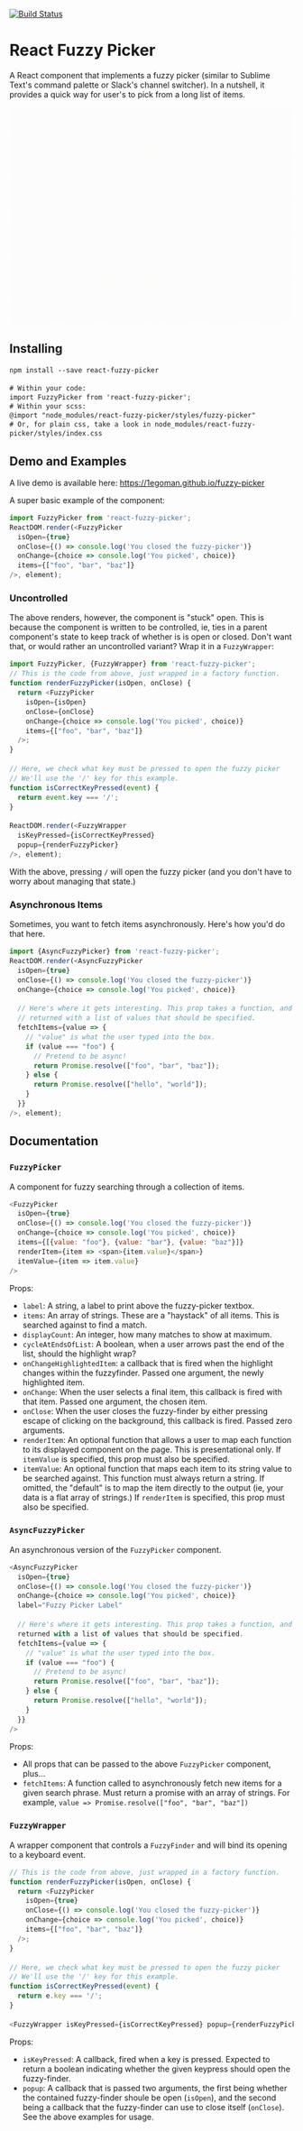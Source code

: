 [![Build Status](https://travis-ci.org/1egoman/fuzzy-picker.svg?branch=master)](https://travis-ci.org/1egoman/fuzzy-picker)

# React Fuzzy Picker
 A React component that implements a fuzzy picker (similar to Sublime Text's command palette or
 Slack's channel switcher). In a
 nutshell, it provides a quick way for user's to pick from a long list of items.

![Here's what it looks like!](assets/example.gif)

## Installing
```
npm install --save react-fuzzy-picker

# Within your code:
import FuzzyPicker from 'react-fuzzy-picker';
# Within your scss:
@import "node_modules/react-fuzzy-picker/styles/fuzzy-picker"
# Or, for plain css, take a look in node_modules/react-fuzzy-picker/styles/index.css
```

## Demo and Examples
A live demo is available here: https://1egoman.github.io/fuzzy-picker

A super basic example of the component:

```javascript
import FuzzyPicker from 'react-fuzzy-picker';
ReactDOM.render(<FuzzyPicker
  isOpen={true}
  onClose={() => console.log('You closed the fuzzy-picker')}
  onChange={choice => console.log('You picked', choice)}
  items={["foo", "bar", "baz"]}
/>, element);
```

### Uncontrolled

The above renders, however, the component is "stuck" open. This is because the component is written
to be controlled, ie, ties in a parent component's state to keep track of whether is is open or
closed. Don't want that, or would rather an uncontrolled variant? Wrap it in a `FuzzyWrapper`:

```javascript
import FuzzyPicker, {FuzzyWrapper} from 'react-fuzzy-picker';
// This is the code from above, just wrapped in a factory function.
function renderFuzzyPicker(isOpen, onClose) {
  return <FuzzyPicker
    isOpen={isOpen}
    onClose={onClose}
    onChange={choice => console.log('You picked', choice)}
    items={["foo", "bar", "baz"]}
  />;
}

// Here, we check what key must be pressed to open the fuzzy picker
// We'll use the '/' key for this example.
function isCorrectKeyPressed(event) {
  return event.key === '/';
}

ReactDOM.render(<FuzzyWrapper
  isKeyPressed={isCorrectKeyPressed}
  popup={renderFuzzyPicker}
/>, element);
```

With the above, pressing `/` will open the fuzzy picker (and you don't have to worry about
managing that state.)

### Asynchronous Items
Sometimes, you want to fetch items asynchronously. Here's how you'd do that here.

```javascript
import {AsyncFuzzyPicker} from 'react-fuzzy-picker';
ReactDOM.render(<AsyncFuzzyPicker
  isOpen={true}
  onClose={() => console.log('You closed the fuzzy-picker')}
  onChange={choice => console.log('You picked', choice)}

  // Here's where it gets interesting. This prop takes a function, and expects a promise to be
  // returned with a list of values that should be specified.
  fetchItems={value => {
    // "value" is what the user typed into the box.
    if (value === "foo") {
      // Pretend to be async!
      return Promise.resolve(["foo", "bar", "baz"]);
    } else {
      return Promise.resolve(["hello", "world"]);
    }
  }}
/>, element);
```


## Documentation

### `FuzzyPicker`
A component for fuzzy searching through a collection of items.

```javascript
<FuzzyPicker
  isOpen={true}
  onClose={() => console.log('You closed the fuzzy-picker')}
  onChange={choice => console.log('You picked', choice)}
  items={[{value: "foo"}, {value: "bar"}, {value: "baz"}]}
  renderItem={item => <span>{item.value}</span>}
  itemValue={item => item.value}
/>
```

Props:
- `label`: A string, a label to print above the fuzzy-picker textbox.
- `items`: An array of strings. These are a "haystack" of all items. This is searched against to
  find a match.
- `displayCount`: An integer, how many matches to show at maximum.
- `cycleAtEndsOfList`: A boolean, when a user arrows past the end of the list, should the highlight wrap?
- `onChangeHighlightedItem`: a callback that is fired when the highlight changes within the
  fuzzyfinder. Passed one argument, the newly highlighted item.
- `onChange`: When the user selects a final item, this callback is fired with that item. Passed one
  argument, the chosen item.
- `onClose`: When the user closes the fuzzy-finder by either pressing escape of clicking on the
  background, this callback is fired. Passed zero arguments.
- `renderItem`: An optional function that allows a user to map each function to its
  displayed component on the page. This is presentational only. If `itemValue` is specified, this
  prop must also be specified.
- `itemValue`: An optional function that maps each item to its string value to be searched
  against. This function must always return a string. If omitted, the "default" is to map the item
  directly to the output (ie, your data is a flat array of strings.) If `renderItem` is specified,
  this prop must also be specified.

### `AsyncFuzzyPicker`

An asynchronous version of the `FuzzyPicker` component.

```javascript
<AsyncFuzzyPicker
  isOpen={true}
  onClose={() => console.log('You closed the fuzzy-picker')}
  onChange={choice => console.log('You picked', choice)}
  label="Fuzzy Picker Label"

  // Here's where it gets interesting. This prop takes a function, and expects a promise to be
  returned with a list of values that should be specified.
  fetchItems={value => {
    // "value" is what the user typed into the box.
    if (value === "foo") {
      // Pretend to be async!
      return Promise.resolve(["foo", "bar", "baz"]);
    } else {
      return Promise.resolve(["hello", "world"]);
    }
  }}
/>
```


Props:
- All props that can be passed to the above `FuzzyPicker` component, plus...
- `fetchItems`: A function called to asynchronously fetch new items for a given search phrase. Must
  return a promise with an array of strings. For example, `value => Promise.resolve(["foo", "bar",
  "baz"])`

### `FuzzyWrapper`

A wrapper component that controls a `FuzzyFinder` and will bind its opening to a keyboard event.

```javascript
// This is the code from above, just wrapped in a factory function.
function renderFuzzyPicker(isOpen, onClose) {
  return <FuzzyPicker
    isOpen={true}
    onClose={() => console.log('You closed the fuzzy-picker')}
    onChange={choice => console.log('You picked', choice)}
    items={["foo", "bar", "baz"]}
  />;
}

// Here, we check what key must be pressed to open the fuzzy picker
// We'll use the '/' key for this example.
function isCorrectKeyPressed(event) {
  return e.key === '/';
}

<FuzzyWrapper isKeyPressed={isCorrectKeyPressed} popup={renderFuzzyPicker} />
```


Props:
- `isKeyPressed`: A callback, fired when a key is pressed. Expected to return a boolean indicating
  whether the given keypress should open the fuzzy-finder.
- `popup`: A callback that is passed two arguments, the first being whether the contained
  fuzzy-finder shoule be open (`isOpen`), and the second being a callback that the fuzzy-finder can
  use to close itself (`onClose`). See the above examples for usage.
